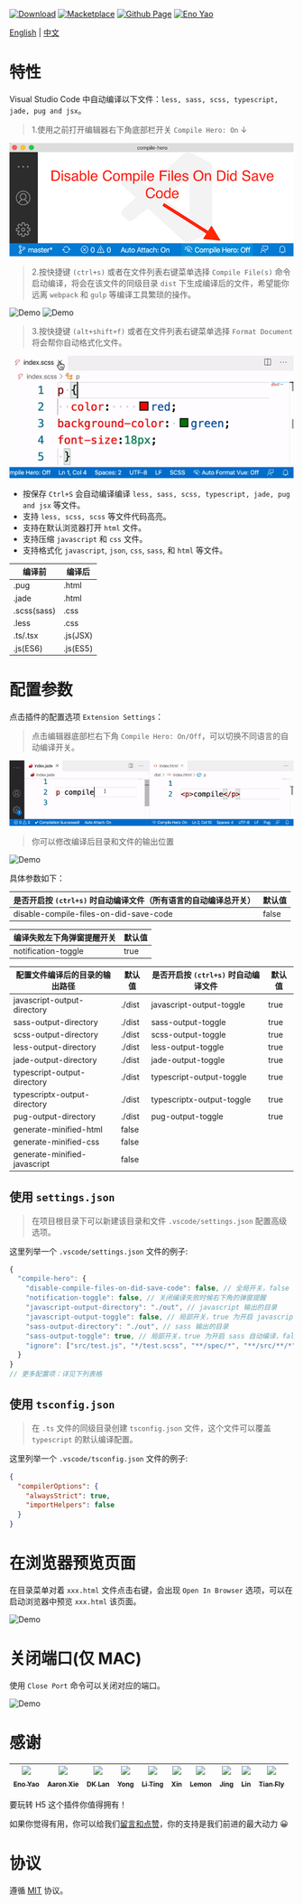 <a href="https://marketplace.visualstudio.com/items?itemName=Wscats.eno"><img src="https://img.shields.io/badge/Download-2k+-orange" alt="Download" /></a>
<a href="https://marketplace.visualstudio.com/items?itemName=Wscats.eno"><img src="https://img.shields.io/badge/Macketplace-v2.00-brightgreen" alt="Macketplace" /></a>
<a href="https://github.com/Wscats/compile-hero"><img src="https://img.shields.io/badge/Github Page-Wscats-yellow" alt="Github Page" /></a>
<a href="https://github.com/Wscats"><img src="https://img.shields.io/badge/Author-Eno Yao-blueviolet" alt="Eno Yao" /></a>

[English](./README.md) | [中文](./README.CN.md)

# 特性

Visual Studio Code 中自动编译以下文件：`less, sass, scss, typescript, jade, pug and jsx`。

> 1.使用之前打开编辑器右下角底部栏开关 `Compile Hero: On` ↓

![Demo](./screenshots/9.png)

> 2.按快捷键 `(ctrl+s)` 或者在文件列表右键菜单选择 `Compile File(s)` 命令启动编译，将会在该文件的同级目录 `dist` 下生成编译后的文件，希望能你远离 `webpack` 和 `gulp` 等编译工具繁琐的操作。

![Demo](./screenshots/3.gif)
![Demo](./screenshots/6.gif)

> 3.按快捷键 `(alt+shift+f)` 或者在文件列表右键菜单选择 `Format Document` 将会帮你自动格式化文件。

![Demo](./screenshots/8.gif)

- 按保存 `Ctrl+S` 会自动编译编译 `less, sass, scss, typescript, jade, pug and jsx` 等文件。
- 支持 `less, scss, scss` 等文件代码高亮。
- 支持在默认浏览器打开 `html` 文件。
- 支持压缩 `javascript` 和 `css` 文件。
- 支持格式化 `javascript`, `json`, `css`, `sass`, 和 `html` 等文件。

| 编译前      | 编译后   |
| ----------- | -------- |
| .pug        | .html    |
| .jade       | .html    |
| .scss(sass) | .css     |
| .less       | .css     |
| .ts/.tsx    | .js(JSX) |
| .js(ES6)    | .js(ES5) |

# 配置参数

点击插件的配置选项 `Extension Settings`：

> 点击编辑器底部栏右下角 `Compile Hero: On/Off`，可以切换不同语言的自动编译开关。

![Demo](./screenshots/7.gif)

> 你可以修改编译后目录和文件的输出位置

![Demo](./screenshots/5.gif)

具体参数如下：

| 是否开启按 `(ctrl+s)` 时自动编译文件（所有语言的自动编译总开关） | 默认值 |
| ---------------------------------------------------------------- | ------ |
| disable-compile-files-on-did-save-code                           | false  |

| 编译失败左下角弹窗提醒开关 | 默认值 |
| -------------------------- | ------ |
| notification-toggle        | true   |

| 配置文件编译后的目录的输出路径 | 默认值 | 是否开启按 `(ctrl+s)` 时自动编译文件 | 默认值 |
| ------------------------------ | ------ | ------------------------------------ | ------ |
| javascript-output-directory    | ./dist | javascript-output-toggle             | true   |
| sass-output-directory          | ./dist | sass-output-toggle                   | true   |
| scss-output-directory          | ./dist | scss-output-toggle                   | true   |
| less-output-directory          | ./dist | less-output-toggle                   | true   |
| jade-output-directory          | ./dist | jade-output-toggle                   | true   |
| typescript-output-directory    | ./dist | typescript-output-toggle             | true   |
| typescriptx-output-directory   | ./dist | typescriptx-output-toggle            | true   |
| pug-output-directory           | ./dist | pug-output-toggle                    | true   |
| generate-minified-html         | false  |
| generate-minified-css          | false  |
| generate-minified-javascript   | false  |

## 使用 `settings.json`

> 在项目根目录下可以新建该目录和文件 `.vscode/settings.json` 配置高级选项。

这里列举一个 `.vscode/settings.json` 文件的例子:

```js
{
  "compile-hero": {
    "disable-compile-files-on-did-save-code": false, // 全局开关，false 为开启自动编译， 默认 true 为开启不自动编译
    "notification-toggle": false, // 关闭编译失败时候右下角的弹窗提醒
    "javascript-output-directory": "./out", // javascript 输出的目录
    "javascript-output-toggle": false, // 局部开关，true 为开启 javascript 自动编译，false 为不开启 javascript 自动编译
    "sass-output-directory": "./out", // sass 输出的目录
    "sass-output-toggle": true, // 局部开关，true 为开启 sass 自动编译，false 为不开启 sass 自动编译
    "ignore": ["src/test.js", "*/test.scss", "**/spec/*", "**/src/**/*"], // 禁止文件自动格式化和编译
  }
}
// 更多配置项：详见下列表格
```

## 使用 `tsconfig.json`

> 在 `.ts` 文件的同级目录创建 `tsconfig.json` 文件，这个文件可以覆盖 `typescript` 的默认编译配置。

这里列举一个 `.vscode/tsconfig.json` 文件的例子:

```json
{
  "compilerOptions": {
    "alwaysStrict": true,
    "importHelpers": false
  }
}
```

# 在浏览器预览页面

在目录菜单对着 `xxx.html` 文件点击右键，会出现 `Open In Browser` 选项，可以在启动浏览器中预览 `xxx.html` 该页面。

![Demo](./screenshots/2.gif)

# 关闭端口(仅 MAC)

使用 `Close Port` 命令可以关闭对应的端口。

![Demo](./screenshots/4.gif)

# 感谢

| [<img src="https://avatars1.githubusercontent.com/u/17243165?s=460&v=4" width="60px;"/><br /><sub>Eno Yao</sub>](https://github.com/Wscats) | [<img src="https://avatars2.githubusercontent.com/u/5805270?s=460&v=4" width="60px;"/><br /><sub>Aaron Xie</sub>](https://github.com/aaron-xie) | [<img src="https://avatars3.githubusercontent.com/u/12515367?s=460&v=4" width="60px;"/><br /><sub>DK Lan</sub>](https://github.com/dk-lan) | [<img src="https://avatars1.githubusercontent.com/u/30917929?s=460&v=4" width="60px;"/><br /><sub>Yong</sub>](https://github.com/flowerField) | [<img src="https://avatars3.githubusercontent.com/u/33544236?s=460&v=4" width="60px;"/><br /><sub>Li Ting</sub>](https://github.com/Liting1) | <img src="https://avatars2.githubusercontent.com/u/50255537?s=400&u=cfd51a5f46862d14e92e032a5b7ec073b67a904b&v=4" width="60px;"/><br /><sub>Xin</sub> | [<img src="https://avatars0.githubusercontent.com/u/39754159?s=400&v=4" width="60px;"/><br /><sub>Lemon</sub>](https://github.com/lemonyyye) | [<img src="https://avatars3.githubusercontent.com/u/31915459?s=400&u=11ea9bc9baa62784208a29dddcd0a77789e9620f&v=4" width="60px;"/><br /><sub>Jing</sub>](https://github.com/vickySC) | [<img src="https://avatars2.githubusercontent.com/u/24653988?s=400&u=76227871dea8d4b57162093fde63b7d52910145d&v=4" width="60px;"/><br /><sub>Lin</sub>](https://github.com/shirley3790) | [<img src="https://avatars2.githubusercontent.com/u/23230108?s=460&v=4" width="60px;"/><br /><sub>Tian Fly</sub>](https://github.com/tiantengfly) |
| - | - | - | - | - | - | - | - | - | - |


要玩转 H5 这个插件你值得拥有！

如果你觉得有用，你可以给我们[留言和点赞](https://marketplace.visualstudio.com/items?itemName=Wscats.qf&ssr=false#review-details)，你的支持是我们前进的最大动力 😀

# 协议

遵循 [MIT](http://opensource.org/licenses/MIT) 协议。
